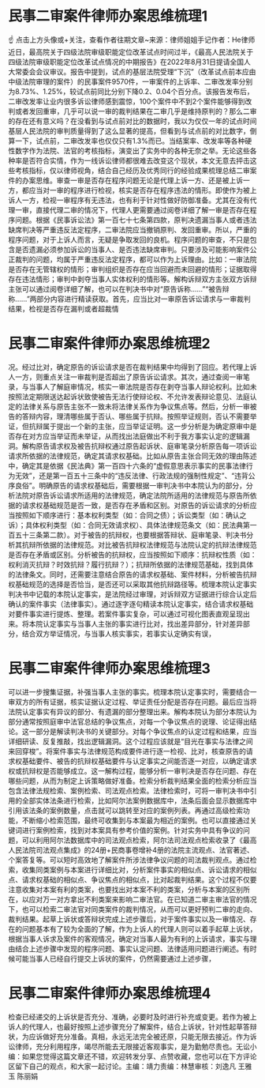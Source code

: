 # 民事二审案件律师办案思维梳理1

☝ 点击上方头像或+关注，查看作者往期文章~来源：律师姐姐手记作者：He律师近日，最高院关于四级法院审级职能定位改革试点时间过半，《最高人民法院关于四级法院审级职能定位改革试点情况的中期报告》在2022年8月31日提请全国人大常委会会议审议。报告中提到，试点的基层法院受理“下沉”（改革试点前本应由中级法院审理的案件）的民事案件9570件，一审案件的上诉率、二审改发率分别为8.73%、1.25%，较试点前同比分别下降0.2、0.04个百分点。该报告发布后，二审改发率让业内很多诉讼律师感到震惊，100个案件中不到2个案件能够得到改判或者发回重审，几乎可以说一审的裁判结果在二审几乎是维持原判的？那么二审的存在还有意义吗？在没看到与试点前对比的数据时，我以为仅仅一年的试点时间基层人民法院的审判质量得到了这么显著的提高，但看到与试点前的对比数字，倒算一下，试点前，二审改发率也仅仅只有1.3%而已。当结案率、改发率等各种硬性数字作为法院、法官的考核指标，演变出了实务中的各种无奈之举。无论这些各种率是否符合实情，作为一线诉讼律师都很难去改变这个现状，本文无意去抨击这些考核指标，仅以律师视角，结合自己经历及优秀同行的经验成果梳理总结二审案件的办案思维。审查一审是否存在程序问题无论是代理上诉一方、还是被上诉一方，都应当对一审的程序进行检视，核实是否存在程序违法的情形。即使作为被上诉人一方，检视一审程序有无违法，也有利于针对性做好防御准备。尤其在没有代理一审，直接代理二审的情况下，代理人更需要通过阅卷详细了解一审是否存在程序问题。根据《民事诉讼法》第一百七十七条第四款，原判决遗漏当事人或者违法缺席判决等严重违反法定程序，二审法院应当撤销原判、发回重审。所以，严重的程序问题，对于上诉人而言，无疑是争取发回的良机。程序问题的审查，不只是包含是否遗漏必须参加诉讼的当事人、是否违法缺席审判。只要涉及可能影响案件公正裁判的问题，均属于严重违反法定程序，都可以作为上诉理由。比如：一审法院是否存在无管辖权的情形；审判组织是否存在应当回避而未回避的情形；证据取得存在违法情形；审判中剥夺当事人实体权利的情形等。解构诉辩双方主张双方诉辩主张可以通过阅卷详细了解，也可以在判决书中对“原告诉称……”“被告辩称……”两部分内容进行精读获取。首先，应当比对一审原告诉讼请求与一审裁判结果，检视是否存在漏判或者超裁情

# 民事二审案件律师办案思维梳理2

况。经过比对，确定原告的诉讼请求是否在裁判结果中均得到了回应。若代理上诉人一方，则重点关注一审裁判是否超出了原告诉讼请求。其次，通过查阅一审笔录，与当事人了解庭审情况，核实一审法院是否存在剥夺当事人辩论权利。比如未按照法定期限送达起诉状致使被告无法行使辩论权、不允许发表辩论意见、法庭认定的法律关系与原告主张不一致未将法律关系作为争议焦点等。然后，分析一审被告的答辩内容，理清哪些属于否认、哪些属于抗辩。按照举证规则，否认不需要举证，但抗辩属于提出一个新的主张，应当举证证明。这一步分析是为确定原审中是否存在对方应当举证而未举证，从而找出法庭做出不利于我方事实认定的逻辑漏洞。解构原告请求权及被告抗辩权通过原告起诉状、庭审笔录分析原告每一项诉讼请求所依据的法律规范，确定其请求权基础。比如从原告主张合同无效的理由陈述中，确定其是依据《民法典》第一百四十六条的“虚假意思表示事实的民事法律行为无效”，还是第一百五十三条中的“违反法律、行政法规的强制性规定”、“违背公序良俗”。明确原告的请求权基础后，需要根据一审判决书中本院认为的部分，分析法院对原告诉讼请求所适用的法律规范，确定法院所适用的法律规范与原告所依据的请求权基础规范是否一致，是否存在矛盾和区别。对原告的诉讼请求的分析应当按照如下顺序进行：基本权利类型（如：合同之债）；诉讼类型（如：确认之诉）；具体权利类型（如：合同无效请求权）、具体法律规范条文（如：民法典第一百五十三条第二款）。对于被告的抗辩权，也要根据答辩状、庭审笔录、判决书分析其抗辩所依据的法律规范。对比被告抗辩权法律规范与法院认定的抗辩法律规范是否存在矛盾或区别。分析被告的抗辩权，应当按照如下顺序：抗辩权性质（如：权利消灭抗辩？时效抗辩？履行抗辩？）；抗辩所依据的法律规范基础，找到具体的法律条文。同时，还需要注意结合原告的请求权基础、案件材料，分析被告抗辩权基础规范的选择是否恰当，是否还可以采取其他抗辩路径等。梳理本院认定事实判决书中记载的本院认定事实，是法院经过审理，对诉辩双方证据进行综合认定后确认的案件事实（法律事实）。通过逐字逐句精读本院认定事实，结合请求权基础对要件事实进行提炼、整理。若案件事实复杂，可以通过可视化图表直观呈现出来。将本院认定事实与当事人主张的事实进行比对，找出差异部分，针对差异部分，结合双方举证情况，与当事人核实事实，若事实认定确实有误，

# 民事二审案件律师办案思维梳理3

可以进一步搜集证据，补强当事人主张的事实。梳理本院认定事实时，需要结合一审双方的所有证据，核实证据认定过程、举证责任分配是否存在问题。最后应当将法院认定事实有异议的部分、有遗漏的部分整理出来。解构本院认为部分本院认为部分通常按照庭审中法官总结的争议焦点，对每一个争议焦点的说理、论证得出结论。这一部分是解读判决书的关键部分。对每个争议焦点的认定过程和结果，应当详细研读、反复推敲，找出逻辑漏洞。这个过程应该就是“目光在事实与法律之间来回穿梭”。将案件事实与法律规范构成要件进行逐一检视、比对，核查原告的请求权基础要件、被告的抗辩权基础要件与认定事实之间能否逐一对应，以确定请求权或抗辩权是否能够成立。这一解构过程，能够分析一审判决是否存在问题、存在哪些问题，从而为制定上诉策略做好准备。检索分析裁判结果全面的检索分析应当包含法律法规检索、案例检索、司法观点检索。法律检索时，可将一审判决书中引用的全部实体法条进行检索，比如阿尔法案例数据库中，法条后面会显示数据库中引用该法条的案例数量，点击就可以跳转至对应的案例列表。再通过高级检索功能，不断缩小检索范围，最终可收集到与本案最为相近的案例。也可以直接通过关键词进行案例检索，找到对本案具有参考价值的案例。针对实务中具有争议的问题，可以利用阿尔法数据库中的司法观点检索，阿尔法司法观点检索收录了《最高人民法院司法观点集成》的24册+民商事卷增补4册的法院主流观点、法官著述、个案答复等。可以短时高效地了解案件所涉法律争议问题的司法裁判观点。通过检索，收集同类案例与本案进行详细比对，分析案件事实的相似点、诉讼请求的相似点、请求权基础的相似点、争议焦点的相似点，比对起裁判结果。这个过程不仅要注意收集对本案有利的类案，也要找出对本案不利的类案，分析与本案的区别所在，以应对万一对方拿出不利类案来影响二审法官。在已知道二审主审法官的情况下，也可以检索二审法官对同类案件的裁判情况，从而可以更好预判二审的走向、裁判结果。起草上诉状或答辩状完成上述步骤后，对于案件事实以及一审情况、存在的问题基本有了较为全面的了解，作为上诉人的代理人则可以着手起草上诉状，根据当事人诉求及案件的客观情况，确定对当事人最为有利的上诉请求，事实与理由结合上述步骤中发现的程序问题、事实认定问题、法律适用问题进行阐述。有时候可能当事人已经自行提交上诉状的案件，仍然需要通过上述步骤，

# 民事二审案件律师办案思维梳理4

检查已经递交的上诉状是否充分、准确，必要时及时进行补充或变更。若作为被上诉人的代理人，也最好按照上述步骤充分了解案件，结合上诉状，针对性起草答辩状，为应诉做好充分准备。真相，永远无法完全被还原，只能无限去接近。作为诉讼律师，充分利用程序，竭尽所能去无限接近客观事实，是为勤勉尽责也。无讼小编：如果您觉得这篇文章还不错，欢迎转发分享、点赞收藏，您也可以在下方评论区留下自己的观点，和大家一起讨论。主编：靖力责编：林慧审核：刘逸凡 王雅玉 陈丽娟 

